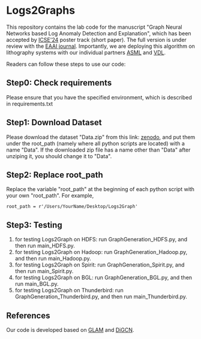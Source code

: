 # Logs2Graphs

This repository contains the lab code for the manuscript "Graph Neural Networks based Log Anomaly Detection and Explanation", which has been accepted by [ICSE'24](https://conf.researchr.org/home/icse-2024) poster track (short paper). The full version is under review with the [EAAI journal](https://www.sciencedirect.com/journal/engineering-applications-of-artificial-intelligence). Importantly, we are deploying this algorithm on lithography systems with our individual partners [ASML](https://www.asml.com/en) and [VDL](https://www.vdlgroep.com/en).

Readers can follow these steps to use our code:

## Step0: Check requirements
Please ensure that you have the specified environment, which is described in requirements.txt

## Step1: Download Dataset
Please download the dataset "Data.zip" from this link: [zenodo](https://doi.org/10.5281/zenodo.7771548), and put them under the root_path (namely where all python scripts are located) with a name "Data". If the downloaded zip file has a name other than "Data" after unziping it, you should change it to "Data".  

## Step2: Replace root_path

Replace the variable "root_path" at the beginning of each python script with your own "root_path". For example, 
```
root_path = r'/Users/YourName/Desktop/Logs2Graph'
```

## Step3: Testing
1. for testing Logs2Graph on HDFS: run GraphGeneration_HDFS.py, and then run main_HDFS.py. 
2. for testing Logs2Graph on Hadoop: run GraphGeneration_Hadoop.py, and then run main_Hadoop.py.
3. for testing Logs2Graph on Spirit: run GraphGeneration_Spirit.py, and then run main_Spirit.py.
4. for testing Logs2Graph on BGL: run GraphGeneration_BGL.py, and then run main_BGL.py.
5. for testing Logs2Graph on Thunderbird: run GraphGeneration_Thunderbird.py, and then run main_Thunderbird.py.

## References
Our code is developed based on [GLAM](https://github.com/sawlani/GLAM) and [DiGCN](https://github.com/flyingtango/DiGCN).
